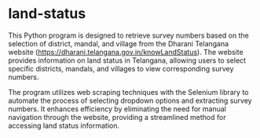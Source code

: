 # land-status
This Python program is designed to retrieve survey numbers based on the selection of district, mandal, and village from the Dharani Telangana website (https://dharani.telangana.gov.in/knowLandStatus).
The website provides information on land status in Telangana, allowing users to select specific districts, mandals, and villages to view corresponding survey numbers.

The program utilizes web scraping techniques with the Selenium library to automate the process of selecting dropdown options and extracting survey numbers. It enhances efficiency by eliminating the need for manual navigation through the website, providing a streamlined method for accessing land status information.


